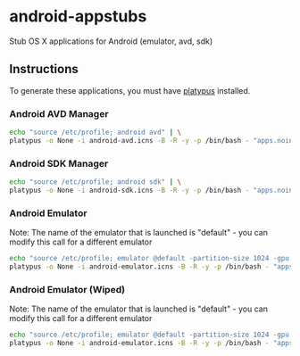 # android-appstubs

Stub OS X applications for Android (emulator, avd, sdk)

## Instructions ##

To generate these applications, you must have [platypus](http://sveinbjorn.org/platypus) installed.

### Android AVD Manager ###
```bash
echo "source /etc/profile; android avd" | \
platypus -o None -i android-avd.icns -B -R -y -p /bin/bash - "apps.noindex/Android AVD Manager"
```

### Android SDK Manager ###
```bash
echo "source /etc/profile; android sdk" | \
platypus -o None -i android-sdk.icns -B -R -y -p /bin/bash - "apps.noindex/Android SDK Manager"
```

### Android Emulator ###

Note: The name of the emulator that is launched is "default" - you can modify this call for a different emulator

```bash
echo "source /etc/profile; emulator @default -partition-size 1024 -gpu on" | \
platypus -o None -i android-emulator.icns -B -R -y -p /bin/bash - "apps.noindex/Android Emulator"
```

### Android Emulator (Wiped) ###

Note: The name of the emulator that is launched is "default" - you can modify this call for a different emulator

```bash
echo "source /etc/profile; emulator @default -partition-size 1024 -gpu on -wipe-data" | \
platypus -o None -i android-emulator.icns -B -R -y -p /bin/bash - "apps.noindex/Android Emulator (Wiped)"
```

